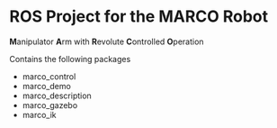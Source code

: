 # ROS Project for the MARCO Robot
**M**anipulator **A**rm with **R**evolute **C**ontrolled **O**peration

Contains the following packages
- marco_control
- marco_demo
- marco_description
- marco_gazebo
- marco_ik
